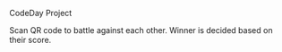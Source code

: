 CodeDay Project

Scan QR code to battle against each other. Winner is decided based on their score.
